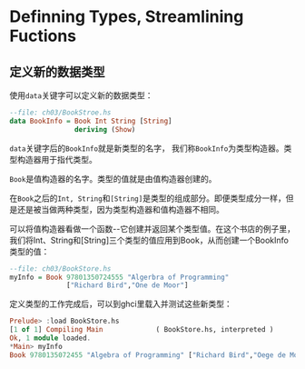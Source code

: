 # Definning Types, Streamlining Fuctions

## 定义新的数据类型

使用`data`关键字可以定义新的数据类型：

```hs
--file: ch03/BookStroe.hs
data BookInfo = Book Int String [String]
                deriving (Show)
```

`data`关键字后的`BookInfo`就是新类型的名字， 我们称`BookInfo`为类型构造器。类型构造器用于指代类型。

`Book`是值构造器的名字。类型的值就是由值构造器创建的。

在`Book`之后的`Int, String`和`[String]`是类型的组成部分。即便类型成分一样，但是还是被当做两种类型，因为类型构造器和值构造器不相同。

可以将值构造器看做一个函数--它创建并返回某个类型值。在这个书店的例子里，我们将Int、String和[String]三个类型的值应用到Book，从而创建一个BookInfo类型的值：

```hs
--file: ch03/BookStore.hs
myInfo = Book 97801350724555 "Algerbra of Programming"
              ["Richard Bird","One de Moor"]
```

定义类型的工作完成后，可以到ghci里载入并测试这些新类型：

```hs
Prelude> :load BookStore.hs
[1 of 1] Compiling Main             ( BookStore.hs, interpreted )
Ok, 1 module loaded.
*Main> myInfo
Book 9780135072455 "Algebra of Programming" ["Richard Bird","Oege de Moor"]
```

